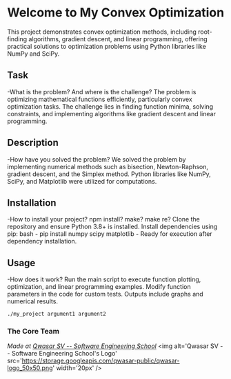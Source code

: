 # Welcome to My Convex Optimization
This project demonstrates convex optimization methods, including root-finding algorithms,
gradient descent, and linear programming, offering practical solutions to optimization problems
using Python libraries like NumPy and SciPy.


## Task
-What is the problem? And where is the challenge?
The problem is optimizing mathematical functions efficiently, particularly convex optimization tasks.
The challenge lies in finding function minima, solving constraints, and implementing algorithms like
gradient descent and linear programming.


## Description
-How have you solved the problem?
We solved the problem by implementing numerical methods such as bisection, Newton-Raphson, gradient descent,
and the Simplex method. Python libraries like NumPy, SciPy, and Matplotlib were utilized for computations.

## Installation
-How to install your project? npm install? make? make re?
Clone the repository and ensure Python 3.8+ is installed. Install dependencies using pip:
bash - pip install numpy scipy matplotlib - Ready for execution after dependency installation.

## Usage
-How does it work?
Run the main script to execute function plotting, optimization, and linear programming examples.
Modify function parameters in the code for custom tests. Outputs include graphs and numerical results.

```
./my_project argument1 argument2
```

### The Core Team


<span><i>Made at <a href='https://qwasar.io'>Qwasar SV -- Software Engineering School</a></i></span>
<span><img alt='Qwasar SV -- Software Engineering School's Logo' src='https://storage.googleapis.com/qwasar-public/qwasar-logo_50x50.png' width='20px' /></span>
